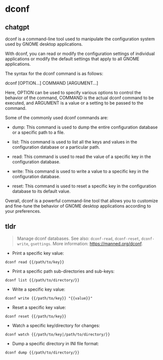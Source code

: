 # dconf 
## chatgpt 
dconf is a command-line tool used to manipulate the configuration system used by GNOME desktop applications. 

With dconf, you can read or modify the configuration settings of individual applications or modify the default settings that apply to all GNOME applications.

The syntax for the dconf command is as follows:

  dconf [OPTION...] COMMAND [ARGUMENT...]

Here, OPTION can be used to specify various options to control the behavior of the command, COMMAND is the actual dconf command to be executed, and ARGUMENT is a value or a setting to be passed to the command.

Some of the commonly used dconf commands are:

- dump: This command is used to dump the entire configuration database or a specific path to a file.

- list: This command is used to list all the keys and values in the configuration database or a particular path.

- read: This command is used to read the value of a specific key in the configuration database.

- write: This command is used to write a value to a specific key in the configuration database.

- reset: This command is used to reset a specific key in the configuration database to its default value.

Overall, dconf is a powerful command-line tool that allows you to customize and fine-tune the behavior of GNOME desktop applications according to your preferences. 

## tldr 
 
> Manage dconf databases.
> See also: `dconf-read`, `dconf-reset`, `dconf-write`, `gsettings`.
> More information: <https://manned.org/dconf>.

- Print a specific key value:

`dconf read {{/path/to/key}}`

- Print a specific path sub-directories and sub-keys:

`dconf list {{/path/to/directory/}}`

- Write a specific key value:

`dconf write {{/path/to/key}} "{{value}}"`

- Reset a specific key value:

`dconf reset {{/path/to/key}}`

- Watch a specific key/directory for changes:

`dconf watch {{/path/to/key|/path/to/directory/}}`

- Dump a specific directory in INI file format:

`dconf dump {{/path/to/directory/}}`
